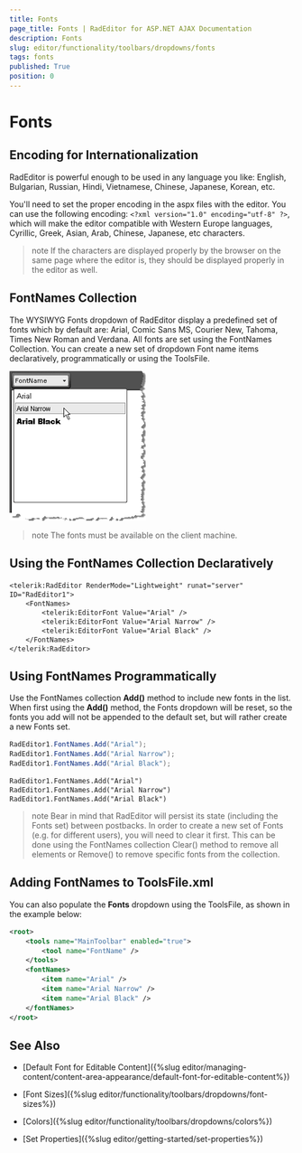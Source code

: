 ```yaml
---
title: Fonts
page_title: Fonts | RadEditor for ASP.NET AJAX Documentation
description: Fonts
slug: editor/functionality/toolbars/dropdowns/fonts
tags: fonts
published: True
position: 0
---
```


# Fonts

## Encoding for Internationalization

RadEditor is powerful enough to be used in any language you like: English, Bulgarian, Russian, Hindi, Vietnamese, Chinese, Japanese, Korean, etc.

You'll need to set the proper encoding in the aspx files with the editor. You can use the following encoding: `<?xml version="1.0" encoding="utf-8" ?>`, which will make the editor compatible with Western Europe languages, Cyrillic, Greek, Asian, Arab, Chinese, Japanese, etc characters.

>note If the characters are displayed properly by the browser on the same page where the editor is, they should be displayed properly in the editor as well.

## FontNames Collection

The WYSIWYG Fonts dropdown of RadEditor display a predefined set of fonts which by default are: Arial, Comic Sans MS, Courier New, Tahoma, Times New Roman and Verdana. All fonts are set using the FontNames Collection. You can create a new set of dropdown Font name items declaratively, programmatically or using the ToolsFile.

![](images/editor-dropdowns001.png)

>note The fonts must be available on the client machine.

## Using the FontNames Collection Declaratively

````ASP.NET
<telerik:RadEditor RenderMode="Lightweight" runat="server" ID="RadEditor1">
	<FontNames>
		<telerik:EditorFont Value="Arial" />
		<telerik:EditorFont Value="Arial Narrow" />
		<telerik:EditorFont Value="Arial Black" />
	</FontNames>
</telerik:RadEditor>
````



## Using FontNames Programmatically

Use the FontNames collection **Add()** method to include new fonts in the list. When first using the **Add()** method, the Fonts dropdown will be reset, so the fonts you add will not be appended to the default set, but will rather create a new Fonts set.

````C#
RadEditor1.FontNames.Add("Arial");
RadEditor1.FontNames.Add("Arial Narrow");
RadEditor1.FontNames.Add("Arial Black");        
````
````VB
RadEditor1.FontNames.Add("Arial")
RadEditor1.FontNames.Add("Arial Narrow")
RadEditor1.FontNames.Add("Arial Black")
````

>note Bear in mind that RadEditor will persist its state (including the Fonts set) between postbacks. In order to create a new set of Fonts (e.g. for different users), you will need to clear it first. This can be done using the FontNames collection Clear() method to remove all elements or Remove() to remove specific fonts from the collection.


## Adding FontNames to ToolsFile.xml

You can also populate the **Fonts** dropdown using the ToolsFile, as shown in the example below:

````XML
<root>    
	<tools name="MainToolbar" enabled="true">    
		<tool name="FontName" />  
	</tools>    
	<fontNames>    
		<item name="Arial" />    
		<item name="Arial Narrow" />    
		<item name="Arial Black" />  
	</fontNames>
</root>
````

## See Also

 * [Default Font for Editable Content]({%slug editor/managing-content/content-area-appearance/default-font-for-editable-content%})

 * [Font Sizes]({%slug editor/functionality/toolbars/dropdowns/font-sizes%})

 * [Colors]({%slug editor/functionality/toolbars/dropdowns/colors%})

 * [Set Properties]({%slug editor/getting-started/set-properties%})

